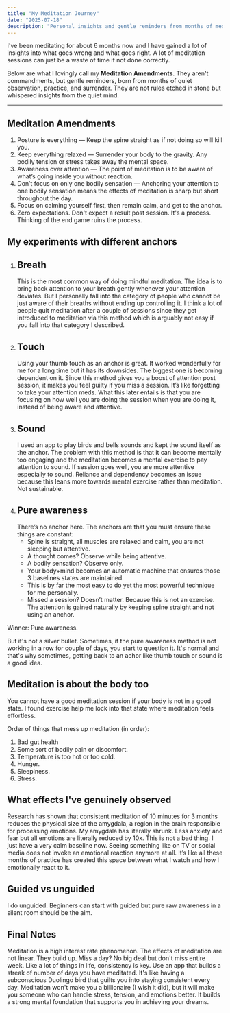 ```yaml
---
title: "My Meditation Journey"
date: "2025-07-18"
description: "Personal insights and gentle reminders from months of meditation practice"
---
```


I've been meditating for about 6 months now and I have gained a lot of insights into what goes wrong and what goes right. A lot of meditation sessions can just be a waste of time if not done correctly.

Below are what I lovingly call my **Meditation Amendments**. They aren't commandments, but gentle reminders, born from months of quiet observation, practice, and surrender. They are not rules etched in stone but whispered insights from the quiet mind.

---

## Meditation Amendments
1. Posture is everything — Keep the spine straight as if not doing so will kill you. 
2. Keep everything relaxed — Surrender your body to the gravity. Any bodily tension or stress takes away the mental space. 
3. Awareness over attention — The point of meditation is to be aware of what’s going inside you without reaction.
4. Don’t focus on only one bodily sensation — Anchoring your attention to one bodily sensation means the effects of meditation is sharp but short throughout the day.
5. Focus on calming yourself first, then remain calm, and get to the anchor.
6. Zero expectations. Don't expect a result post session. It's a process. Thinking of the end game ruins the process.

## My experiments with different anchors
1. Breath
    -
    This is the most common way of doing mindful meditation. The idea is to bring back attention to your breath gently whenever your attention deviates. But I personally fall into the category of people who cannot be just aware of their breaths without ending up controlling it. I think a lot of people quit meditation after a couple of sessions since they get introduced to meditation via this method which is arguably not easy if you fall into that category I described. 
2. Touch
    - 
    Using your thumb touch as an anchor is great. It worked wonderfully for me for a long time but it has its downsides. The biggest one is becoming dependent on it. Since this method gives you a boost of attention post session, it makes you feel guilty if you miss a session. It’s like forgetting to take your attention meds. What this later entails is that you are focusing on how well you are doing the session when you are doing it, instead of being aware and attentive. 
3. Sound
    - 
    I used an app to play birds and bells sounds and kept the sound itself as the anchor. The problem with this method is that it can become mentally too engaging and the meditation becomes a mental exercise to pay attention to sound. If session goes well, you are more attentive especially to sound. Reliance and dependency becomes an issue because this leans more towards mental exercise rather than meditation. Not sustainable.
4. Pure awareness
    - 
    There’s no anchor here. The anchors are that you must ensure these things are constant:
    - Spine is straight, all muscles are relaxed and calm, you are not sleeping but attentive. 
    - A thought comes? Observe while being attentive. 
    - A bodily sensation? Observe only. 
    - Your body+mind becomes an automatic machine that ensures those 3 baselines states are maintained. 
    - This is by far the most easy to do yet the most powerful technique for me personally. 
    - Missed a session? Doesn’t matter. Because this is not an exercise. The attention is gained naturally by keeping spine straight and not using an anchor. 


Winner: Pure awareness.

But it's not a silver bullet. Sometimes, if the pure awareness method is not working in a row for couple of days, you start to question it. It's normal and that's why sometimes, getting back to an achor like thumb touch or sound is a good idea.

## Meditation is about the body too
You cannot have a good meditation session if your body is not in a good state. I found exercise help me lock into that state where meditation feels effortless.

Order of things that mess up meditation (in order):
1. Bad gut health
2. Some sort of bodily pain or discomfort.
3. Temperature is too hot or too cold.
4. Hunger.
5. Sleepiness.
6. Stress.

## What effects I've genuinely observed
Research has shown that consistent meditation of 10 minutes for 3 months reduces the physical size of the amygdala, a region in the brain responsible for processing emotions.
My amygdala has literally shrunk. Less anxiety and fear but all emotions are literally reduced by 10x. This is not a bad thing. I just have a very calm baseline now. Seeing something like on TV or social media does not invoke an emotional reaction anymore at all. It’s like all these months of practice has created this space between what I watch and how I emotionally react to it. 

## Guided vs unguided
I do unguided. Beginners can start with guided but pure raw awareness in a silent room should be the aim. 

## Final Notes
Meditation is a high interest rate phenomenon. The effects of meditation are not linear. They build up. Miss a day? No big deal but don't miss entire week. Like a lot of things in life, consistency is key. Use an app that builds a streak of number of days you have meditated. It's like having a subconscious Duolingo bird that guilts you into staying consistent every day.
Meditation won't make you a billionaire (I wish it did), but it will make you someone who can handle stress, tension, and emotions better. It builds a strong mental foundation that supports you in achieving your dreams.

